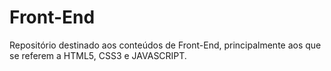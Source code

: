 # Front-End
 Repositório destinado aos conteúdos de Front-End, principalmente aos que se referem a HTML5, CSS3 e JAVASCRIPT.
